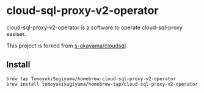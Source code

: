 # cloud-sql-proxy-v2-operator
cloud-sql-proxy-v2-operator is a software to operate cloud-sql-proxy easiser.

This project is forked from [s-okayama/cloudsql](https://github.com/s-okayama/cloudsql)

## Install

```
brew tap TomoyukiSugiyama/homebrew-cloud-sql-proxy-v2-operator
brew install tomoyukisugiyama/homebrew-tap/cloud-sql-proxy-v2-operator
```
